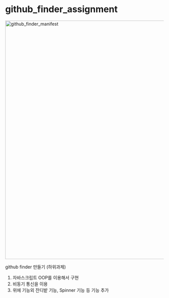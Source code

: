 # github_finder_assignment


<img width="757" alt="github_finder_manifest" src="https://github.com/changDDAO/github_finder_assignment/assets/80265389/f13bc6b7-9c36-4263-bfc1-6ace3fa6ccf9">

github finder 만들기
(하위과제)
1. 자바스크립트 OOP를 이용해서 구현
2. 비동기 통신을 이용
3. 위에 기능외 잔디밭 기능, Spinner 기능 등 기능 추가


